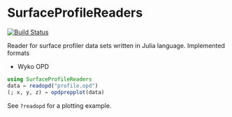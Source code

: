 # SurfaceProfileReaders

[![Build Status](https://github.com/jaakkor2/SurfaceProfileReaders.jl/actions/workflows/CI.yml/badge.svg?branch=main)](https://github.com/jaakkor2/SurfaceProfileReaders.jl/actions/workflows/CI.yml?query=branch%3Amain)

Reader for surface profiler data sets written in Julia language. Implemented formats
* Wyko OPD

```julia
using SurfaceProfileReaders
data = readopd("profile.opd")
(; x, y, z) = opdprepplot(data)
```
See `?readopd` for a plotting example.
